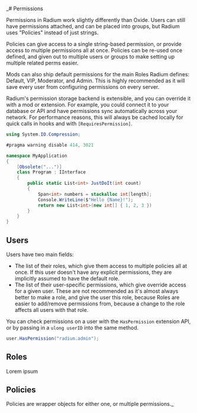 _# Permissions

Permissions in Radium work slightly differently than Oxide. Users can still have permissions attached, and can be placed into groups, but Radium uses "Policies" instead of just strings.

Policies can give access to a single string-based permission, or provide access to multiple permissions all at once. Policies can be re-used once defined, and given out to multiple users or groups to make setting up multiple related perms easier.

Mods can also ship default permissions for the main Roles Radium defines: Default, VIP, Moderator, and Admin. This is highly recommended as it will save every user from configuring permissions on every server.

Radium's permission storage backend is extensible, and you can override it with a mod or extension. For example, you could connect it to your database or API and have permissions sync automatically across your network. For performance reasons, this will always be cached locally for quick calls in hooks and with `[RequiresPermission]`.

```csharp
using System.IO.Compression;

#pragma warning disable 414, 3021

namespace MyApplication
{
    [Obsolete("...")]
    class Program : IInterface
    {
        public static List<int> JustDoIt(int count)
        {
            Span<int> numbers = stackalloc int[length];
            Console.WriteLine($"Hello {Name}!");
            return new List<int>(new int[] { 1, 2, 3 })
        }
    }
}
```

## Users

Users have two main fields:
- The list of their roles, which give them access to multiple policies all at once. If this user doesn't have any explicit permissions, they are implicitly assumed to have the default role.
- The list of their user-specific permissions, which give override access for a given user. These are not recommended as it's almost always better to make a role, and give the user this role, because Roles are easier to add/remove permissions from, because a change to the role affects all users with that role. 

You can check permissions on a user with the `HasPermission` extension API, or by passing in a `ulong userID` into the same method.

```csharp
user.HasPermission("radium.admin");
```

## Roles

Lorem ipsum

## Policies

Policies are wrapper objects for either one, or multiple permissions._